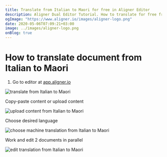 ```yaml
---
title: Translate from Italian to Maori for free in Aligner Editor
description: Aligner Dual Editor Tutorial. How to translate for free from Italian to Maori. Aligner is multilingual document management platform. 
ogImage: "https://www.aligner.io/images/aligner-logo.png"
date: 2020-05-06T07:09:21+03:00
image: ../images/aligner-logo.png
onBlog: true
---
```


# How to translate document from Italian to Maori

1. Go to editor at [app.aligner.io](https://app.aligner.io "Aligner App web page")

![translate from Italian to Maori](../aligner-blank-editor.png "translate from Italian to Maori")

Copy-paste content or upload content

![upload content from Italian to Maori](../aligner-uploaded-document.png "upload content from Italian to Maori")

Choose desired language

![choose machine translation from Italian to Maori](../aligner-language-dropdown.png "choose machine translation from Italian to Maori")

Work and edit 2 documents in parallel

![edit translation from Italian to Maori](../aligner-double-sitded-editor.png "edit translation from Italian to Maori")

